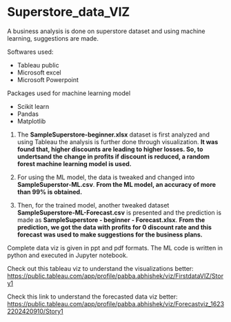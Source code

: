 # Superstore_data_VIZ
A business analysis is done on superstore dataset and using machine learning, suggestions are made.

Softwares used:
* Tableau public
* Microsoft excel
* Microsoft Powerpoint

Packages used for machine learning model
* Scikit learn
* Pandas
* Matplotlib

1) The **SampleSuperstore-beginner.xlsx** dataset is first analyzed and using Tableau the analysis is further done through visualization.
**It was found that, higher discounts are leading to higher losses. So, to undertsand the change in profits if discount is reduced, a random forest machine learning model is used.**

2) For using the ML model, the data is tweaked and changed into **SampleSuperstor-ML.csv**.
**From the ML model, an accuracy of more than 99% is obtained.**

3) Then, for the trained model, another tweaked dataset **SampleSuperstore-ML-Forecast.csv** is presented and the prediction is made as **SampleSuperstore - beginner - Forecast.xlsx**.
**From the prediction, we got the data with profits for 0 discount rate and this forecast was used to make suggestions for the business plans.**

Complete data viz is given in ppt and pdf formats.
The ML code is written in python and executed in Jupyter notebook.

Check out this tableau viz to understand the visualizations better:
https://public.tableau.com/app/profile/pabba.abhishek/viz/FirstdataVIZ/Story1

Check this link to understand the forecasted data viz better:
https://public.tableau.com/app/profile/pabba.abhishek/viz/Forecastviz_16232202420910/Story1
